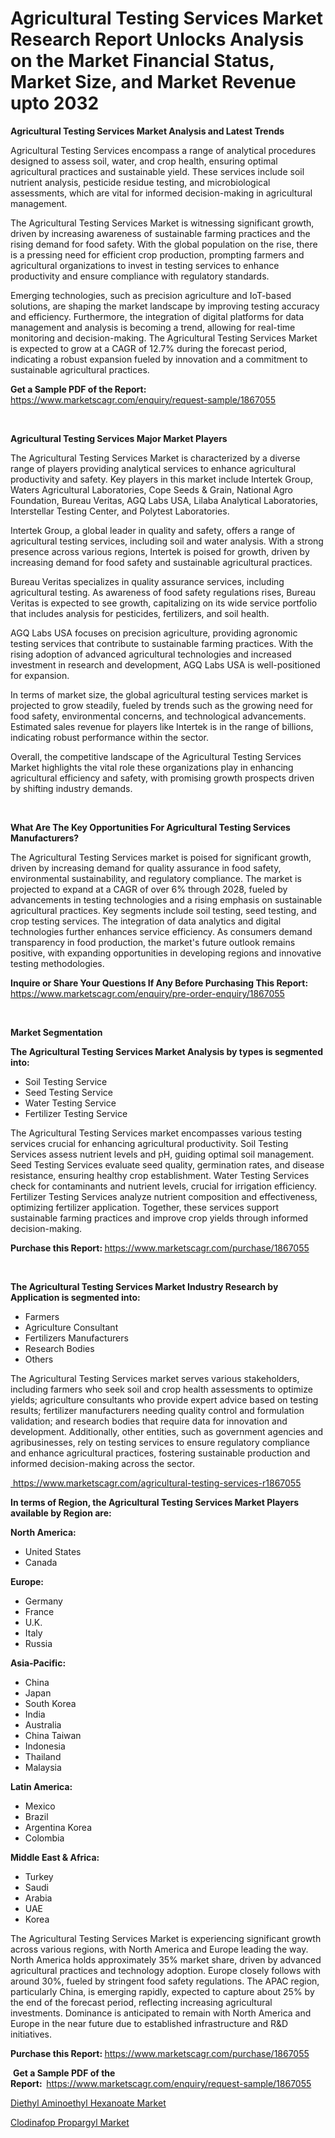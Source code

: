 <p><h1>Agricultural Testing Services Market Research Report Unlocks Analysis on the Market Financial Status, Market Size, and Market Revenue upto 2032</h1></p><p><strong>Agricultural Testing Services Market Analysis and Latest Trends</strong></p>
<p><p>Agricultural Testing Services encompass a range of analytical procedures designed to assess soil, water, and crop health, ensuring optimal agricultural practices and sustainable yield. These services include soil nutrient analysis, pesticide residue testing, and microbiological assessments, which are vital for informed decision-making in agricultural management. </p><p>The Agricultural Testing Services Market is witnessing significant growth, driven by increasing awareness of sustainable farming practices and the rising demand for food safety. With the global population on the rise, there is a pressing need for efficient crop production, prompting farmers and agricultural organizations to invest in testing services to enhance productivity and ensure compliance with regulatory standards. </p><p>Emerging technologies, such as precision agriculture and IoT-based solutions, are shaping the market landscape by improving testing accuracy and efficiency. Furthermore, the integration of digital platforms for data management and analysis is becoming a trend, allowing for real-time monitoring and decision-making. The Agricultural Testing Services Market is expected to grow at a CAGR of 12.7% during the forecast period, indicating a robust expansion fueled by innovation and a commitment to sustainable agricultural practices.</p></p>
<p><strong>Get a Sample PDF of the Report:&nbsp;</strong> <a href="https://www.marketscagr.com/enquiry/request-sample/1867055?utm_campaign=2031&utm_medium=2&utm_source=Github&utm_content=ia&utm_term=30032025&utm_id=agricultural-testing-services">https://www.marketscagr.com/enquiry/request-sample/1867055</a></p>
<p>&nbsp;</p>
<p><strong>Agricultural Testing Services Major Market Players</strong></p>
<p><p>The Agricultural Testing Services Market is characterized by a diverse range of players providing analytical services to enhance agricultural productivity and safety. Key players in this market include Intertek Group, Waters Agricultural Laboratories, Cope Seeds & Grain, National Agro Foundation, Bureau Veritas, AGQ Labs USA, Lilaba Analytical Laboratories, Interstellar Testing Center, and Polytest Laboratories.</p><p>Intertek Group, a global leader in quality and safety, offers a range of agricultural testing services, including soil and water analysis. With a strong presence across various regions, Intertek is poised for growth, driven by increasing demand for food safety and sustainable agricultural practices.</p><p>Bureau Veritas specializes in quality assurance services, including agricultural testing. As awareness of food safety regulations rises, Bureau Veritas is expected to see growth, capitalizing on its wide service portfolio that includes analysis for pesticides, fertilizers, and soil health.</p><p>AGQ Labs USA focuses on precision agriculture, providing agronomic testing services that contribute to sustainable farming practices. With the rising adoption of advanced agricultural technologies and increased investment in research and development, AGQ Labs USA is well-positioned for expansion.</p><p>In terms of market size, the global agricultural testing services market is projected to grow steadily, fueled by trends such as the growing need for food safety, environmental concerns, and technological advancements. Estimated sales revenue for players like Intertek is in the range of billions, indicating robust performance within the sector.</p><p>Overall, the competitive landscape of the Agricultural Testing Services Market highlights the vital role these organizations play in enhancing agricultural efficiency and safety, with promising growth prospects driven by shifting industry demands.</p></p>
<p>&nbsp;</p>
<p><strong>What Are The Key Opportunities For Agricultural Testing Services Manufacturers?</strong></p>
<p><p>The Agricultural Testing Services market is poised for significant growth, driven by increasing demand for quality assurance in food safety, environmental sustainability, and regulatory compliance. The market is projected to expand at a CAGR of over 6% through 2028, fueled by advancements in testing technologies and a rising emphasis on sustainable agricultural practices. Key segments include soil testing, seed testing, and crop testing services. The integration of data analytics and digital technologies further enhances service efficiency. As consumers demand transparency in food production, the market's future outlook remains positive, with expanding opportunities in developing regions and innovative testing methodologies.</p></p>
<p><strong>Inquire or Share Your Questions If Any Before Purchasing This Report:</strong> <a href="https://www.marketscagr.com/enquiry/pre-order-enquiry/1867055?utm_campaign=2031&utm_medium=2&utm_source=Github&utm_content=ia&utm_term=30032025&utm_id=agricultural-testing-services">https://www.marketscagr.com/enquiry/pre-order-enquiry/1867055</a></p>
<p>&nbsp;</p>
<p><strong>Market Segmentation</strong></p>
<p><strong>The Agricultural Testing Services Market Analysis by types is segmented into:</strong></p>
<p><ul><li>Soil Testing Service</li><li>Seed Testing Service</li><li>Water Testing Service</li><li>Fertilizer Testing Service</li></ul></p>
<p><p>The Agricultural Testing Services market encompasses various testing services crucial for enhancing agricultural productivity. Soil Testing Services assess nutrient levels and pH, guiding optimal soil management. Seed Testing Services evaluate seed quality, germination rates, and disease resistance, ensuring healthy crop establishment. Water Testing Services check for contaminants and nutrient levels, crucial for irrigation efficiency. Fertilizer Testing Services analyze nutrient composition and effectiveness, optimizing fertilizer application. Together, these services support sustainable farming practices and improve crop yields through informed decision-making.</p></p>
<p><strong>Purchase this Report:&nbsp;</strong><a href="https://www.marketscagr.com/purchase/1867055?utm_campaign=2031&utm_medium=2&utm_source=Github&utm_content=ia&utm_term=30032025&utm_id=agricultural-testing-services">https://www.marketscagr.com/purchase/1867055</a></p>
<p>&nbsp;</p>
<p><strong>The Agricultural Testing Services Market Industry Research by Application is segmented into:</strong></p>
<p><ul><li>Farmers</li><li>Agriculture Consultant</li><li>Fertilizers Manufacturers</li><li>Research Bodies</li><li>Others</li></ul></p>
<p><p>The Agricultural Testing Services market serves various stakeholders, including farmers who seek soil and crop health assessments to optimize yields; agriculture consultants who provide expert advice based on testing results; fertilizer manufacturers needing quality control and formulation validation; and research bodies that require data for innovation and development. Additionally, other entities, such as government agencies and agribusinesses, rely on testing services to ensure regulatory compliance and enhance agricultural practices, fostering sustainable production and informed decision-making across the sector.</p></p>
<p><a href="https://www.marketscagr.com/agricultural-testing-services-r1867055?utm_campaign=2031&utm_medium=2&utm_source=Github&utm_content=ia&utm_term=30032025&utm_id=agricultural-testing-services">&nbsp;https://www.marketscagr.com/agricultural-testing-services-r1867055</a></p>
<p><strong>In terms of Region, the Agricultural Testing Services Market Players available by Region are:</strong></p>
<p>
    <p> <strong> North America: </strong>
        <ul>
            <li>United States</li>
            <li>Canada</li>
        </ul>
        </p> 
    <p> <strong> Europe: </strong>
        <ul>
            <li>Germany</li>
            <li>France</li>
            <li>U.K.</li>
            <li>Italy</li>
            <li>Russia</li>
        </ul>
        </p> 
    <p> <strong> Asia-Pacific: </strong>
        <ul>
            <li>China</li>
            <li>Japan</li>
            <li>South Korea</li>
            <li>India</li>
            <li>Australia</li>
            <li>China Taiwan</li>
            <li>Indonesia</li>
            <li>Thailand</li>
            <li>Malaysia</li>
        </ul>
        </p> 
    <p> <strong> Latin America: </strong>
        <ul>
            <li>Mexico</li>
            <li>Brazil</li>
            <li>Argentina Korea</li>
            <li>Colombia</li>
        </ul>
        </p> 
    <p> <strong> Middle East & Africa: </strong>
        <ul>
            <li>Turkey</li>
            <li>Saudi</li>
            <li>Arabia</li>
            <li>UAE</li>
            <li>Korea</li>
        </ul>
    </p>
    </p>
<p><p>The Agricultural Testing Services Market is experiencing significant growth across various regions, with North America and Europe leading the way. North America holds approximately 35% market share, driven by advanced agricultural practices and technology adoption. Europe closely follows with around 30%, fueled by stringent food safety regulations. The APAC region, particularly China, is emerging rapidly, expected to capture about 25% by the end of the forecast period, reflecting increasing agricultural investments. Dominance is anticipated to remain with North America and Europe in the near future due to established infrastructure and R&D initiatives.</p></p>
<p><strong>Purchase this Report: </strong><a href="https://www.marketscagr.com/purchase/1867055?utm_campaign=2031&utm_medium=2&utm_source=Github&utm_content=ia&utm_term=30032025&utm_id=agricultural-testing-services">https://www.marketscagr.com/purchase/1867055</a></p>
<p>&nbsp;<strong>Get a Sample PDF of the Report:&nbsp;&nbsp;</strong><a href="https://www.marketscagr.com/enquiry/request-sample/1867055?utm_campaign=2031&utm_medium=2&utm_source=Github&utm_content=ia&utm_term=30032025&utm_id=agricultural-testing-services">https://www.marketscagr.com/enquiry/request-sample/1867055</a></p>
<p><strong></strong></p>
<p><p><a href="https://github.com/PeterParrish5/Market-Research-Report-List-7/blob/main/diethyl-aminoethyl-hexanoate-market.md?utm_campaign=2031&utm_medium=2&utm_source=Github&utm_content=ia&utm_term=30032025&utm_id=agricultural-testing-services">Diethyl Aminoethyl Hexanoate Market</a></p><p><a href="https://github.com/aloyoarmahvr/Market-Research-Report-List-1/blob/main/clodinafop-propargyl-market.md?utm_campaign=2031&utm_medium=2&utm_source=Github&utm_content=ia&utm_term=30032025&utm_id=agricultural-testing-services">Clodinafop Propargyl Market</a></p></p>